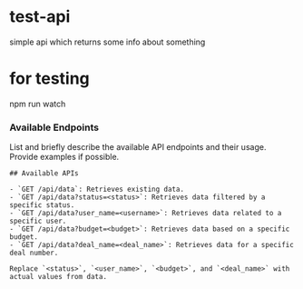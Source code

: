 # test-api
simple api which returns some info about something

# for testing
npm run watch

### Available Endpoints
List and briefly describe the available API endpoints and their usage. Provide examples if possible.

```
## Available APIs

- `GET /api/data`: Retrieves existing data.
- `GET /api/data?status=<status>`: Retrieves data filtered by a specific status.
- `GET /api/data?user_name=<username>`: Retrieves data related to a specific user.
- `GET /api/data?budget=<budget>`: Retrieves data based on a specific budget.
- `GET /api/data?deal_name=<deal_name>`: Retrieves data for a specific deal number.

Replace `<status>`, `<user_name>`, `<budget>`, and `<deal_name>` with actual values from data.



